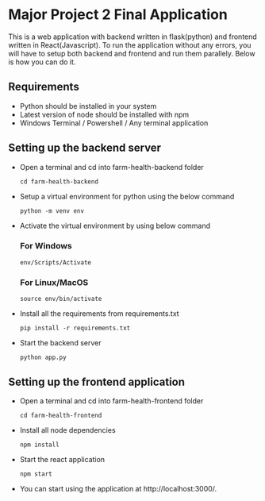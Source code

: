 # Major Project 2 Final Application
This is a web application with backend written in flask(python) and frontend written in React(Javascript).
To run the application without any errors, you will have to setup both backend and frontend and run them parallely. Below is how you can do it.

## Requirements
* Python should be installed in your system
* Latest version of node should be installed with npm
* Windows Terminal / Powershell / Any terminal application

## Setting up the backend server
* Open a terminal and cd into farm-health-backend folder
  
  ```
  cd farm-health-backend
  ```
  
* Setup a virtual environment for python using the below command
  
  ```
  python -m venv env
  ```
  
* Activate the virtual environment by using below command
  
  ### For Windows

  ```
  env/Scripts/Activate
  ```
  
  ### For Linux/MacOS
  
  ```
  source env/bin/activate
  ```
  
* Install all the requirements from requirements.txt
  
  ```
  pip install -r requirements.txt
  ```
  
* Start the backend server

  ```
  python app.py
  ```
  
## Setting up the frontend application
* Open a terminal and cd into farm-health-frontend folder
  
  ```
  cd farm-health-frontend
  ```
  
* Install all node dependencies

  ```
  npm install
  ```
  
* Start the react application

  ```
  npm start
  ```
  
* You can start using the application at http://localhost:3000/.
